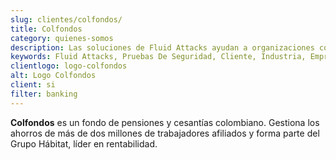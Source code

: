 ```yaml
---
slug: clientes/colfondos/
title: Colfondos
category: quienes-somos
description: Las soluciones de Fluid Attacks ayudan a organizaciones como Colfondos a identificar vulnerabilidades de seguridad en sus sistemas y gestionar sus superficies de ataque.
keywords: Fluid Attacks, Pruebas De Seguridad, Cliente, Industria, Empresa, Organizacion, Pentesting, Hacking Etico, Colfondos
clientlogo: logo-colfondos
alt: Logo Colfondos
client: si
filter: banking
---
```


**Colfondos** es un fondo de pensiones y cesantías colombiano.
Gestiona los ahorros de más de dos millones de trabajadores afiliados
y forma parte del Grupo Hábitat, líder en rentabilidad.
